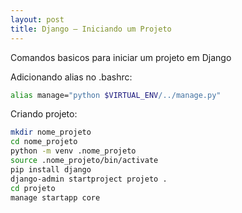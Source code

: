 ```yaml
---
layout: post
title: Django – Iniciando um Projeto
---
```



Comandos basicos para iniciar um projeto em Django

Adicionando alias no .bashrc:

```sh
alias manage="python $VIRTUAL_ENV/../manage.py"
```

Criando projeto:

```sh
mkdir nome_projeto
cd nome_projeto
python -m venv .nome_projeto
source .nome_projeto/bin/activate
pip install django
django-admin startproject projeto .
cd projeto
manage startapp core
```
